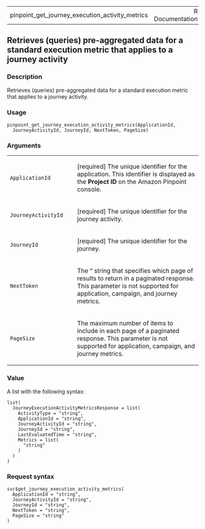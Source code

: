 <table style="width: 100%;">
<tbody>
<tr class="odd">
<td>pinpoint_get_journey_execution_activity_metrics</td>
<td style="text-align: right;">R Documentation</td>
</tr>
</tbody>
</table>

## Retrieves (queries) pre-aggregated data for a standard execution metric that applies to a journey activity

### Description

Retrieves (queries) pre-aggregated data for a standard execution metric
that applies to a journey activity.

### Usage

    pinpoint_get_journey_execution_activity_metrics(ApplicationId,
      JourneyActivityId, JourneyId, NextToken, PageSize)

### Arguments

<table>
<colgroup>
<col style="width: 35%" />
<col style="width: 65%" />
</colgroup>
<tbody>
<tr class="odd">
<td><code
id="pinpoint_get_journey_execution_activity_metrics_:_ApplicationId">ApplicationId</code></td>
<td><p>[required] The unique identifier for the application. This
identifier is displayed as the <strong>Project ID</strong> on the Amazon
Pinpoint console.</p></td>
</tr>
<tr class="even">
<td><code
id="pinpoint_get_journey_execution_activity_metrics_:_JourneyActivityId">JourneyActivityId</code></td>
<td><p>[required] The unique identifier for the journey
activity.</p></td>
</tr>
<tr class="odd">
<td><code
id="pinpoint_get_journey_execution_activity_metrics_:_JourneyId">JourneyId</code></td>
<td><p>[required] The unique identifier for the journey.</p></td>
</tr>
<tr class="even">
<td><code
id="pinpoint_get_journey_execution_activity_metrics_:_NextToken">NextToken</code></td>
<td><p>The “ string that specifies which page of results to return in a
paginated response. This parameter is not supported for application,
campaign, and journey metrics.</p></td>
</tr>
<tr class="odd">
<td><code
id="pinpoint_get_journey_execution_activity_metrics_:_PageSize">PageSize</code></td>
<td><p>The maximum number of items to include in each page of a
paginated response. This parameter is not supported for application,
campaign, and journey metrics.</p></td>
</tr>
</tbody>
</table>

### Value

A list with the following syntax:

    list(
      JourneyExecutionActivityMetricsResponse = list(
        ActivityType = "string",
        ApplicationId = "string",
        JourneyActivityId = "string",
        JourneyId = "string",
        LastEvaluatedTime = "string",
        Metrics = list(
          "string"
        )
      )
    )

### Request syntax

    svc$get_journey_execution_activity_metrics(
      ApplicationId = "string",
      JourneyActivityId = "string",
      JourneyId = "string",
      NextToken = "string",
      PageSize = "string"
    )

